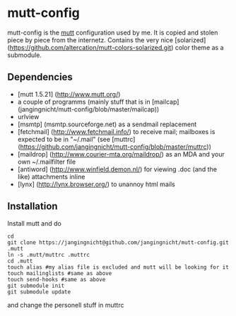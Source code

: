 # mutt-config
mutt-config is the [mutt](http://www.mutt.org/) configuration used by me.
It is copied and stolen piece by piece from the internetz.
Contains the very nice [solarized] (https://github.com/altercation/mutt-colors-solarized.git) color theme as a submodule.


## Dependencies

* [mutt 1.5.21] (http://www.mutt.org/)
* a couple of programms (mainly stuff that is in [mailcap] (jangingnicht/mutt-config/blob/master/mailcap))
* urlview
* [msmtp] (msmtp.sourceforge.net) as a sendmail replacement
* [fetchmail] (http://www.fetchmail.info/) to receive mail; mailboxes is
  expected to be in "~/.mail" (see [muttrc] (https://github.com/jangingnicht/mutt-config/blob/master/muttrc))
* [maildrop] (http://www.courier-mta.org/maildrop/) as an MDA and your own ~/.mailfilter file
* [antiword] (http://www.winfield.demon.nl/) for viewing .doc (and the like) attachments inline
* [lynx] (http://lynx.browser.org/) to unannoy html mails

## Installation

Install mutt and do

    cd
    git clone https://jangingnicht@github.com/jangingnicht/mutt-config.git .mutt
    ln -s .mutt/muttrc .muttrc
    cd .mutt
    touch alias #my alias file is excluded and mutt will be looking for it
    touch mailinglists #same as above
    touch send-hooks #same as above
    git submodule init
    git submodule update

and change the personell stuff in muttrc 


